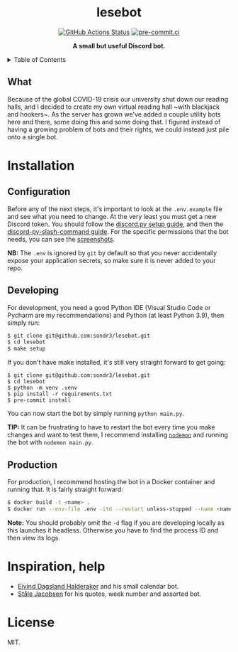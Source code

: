<h1 align="center">lesebot</h1>

<p align="center">
   <a href="https://github.com/sondr3/lesebot/actions"><img alt="GitHub Actions Status" src="https://github.com/sondr3/lesebot/workflows/pipeline/badge.svg" /></a>
   <a href="https://results.pre-commit.ci/latest/github/lesesalen/lesebot/master"><img alt="pre-commit.ci" src="https://results.pre-commit.ci/badge/github/lesesalen/lesebot/master.svg" /></a>
   <br />
</p>

<p align="center">
   <strong>A small but useful Discord bot.</strong>
</p>

<details>
<summary>Table of Contents</summary>
<br />

**Table of Contents**

- [Installation](#installation)
  - [Configuration](#configuration)
  - [Developing](#developing)
  - [Production](#production)
- [Inspiration, help](#inspiration-help)
- [License](#license)

</details>

## What

Because of the global COVID-19 crisis our university shut down our reading halls,
and I decided to create my own virtual reading hall ~with blackjack and
hookers~. As the server has grown we've added a couple utility bots here and
there, some doing this and some doing that. I figured instead of having a
growing problem of bots and their rights, we could instead just pile onto a
single bot.

# Installation

## Configuration

Before any of the next steps, it's important to look at the `.env.example` file
and see what you need to change. At the very least you must get a new Discord
token. You should follow the [discord.py setup guide][discpy-setup], and then
the [discord-py-slash-command guide][discslash-setup]. For the specific permissions
that the bot needs, you can see the [screenshots][perms].

**NB:** The `.env` is ignored by `git` by default so that you never accidentally
expose your application secrets, so make sure it is never added to your repo.

## Developing

For development, you need a good Python IDE (Visual Studio Code or Pycharm
are my recommendations) and Python (at least Python 3.9), then simply run:

```sh
$ git clone git@github.com:sondr3/lesebot.git
$ cd lesebot
$ make setup
```

If you don't have make installed, it's still very straight forward to get going:

```shell
$ git clone git@github.com:sondr3/lesebot.git
$ cd lesebot
$ python -m venv .venv
$ pip install -r requirements.txt
$ pre-commit install
```

You can now start the bot by simply running `python main.py`.

**TIP:** It can be frustrating to have to restart the bot every time you make changes
and want to test them, I recommend installing [`nodemon`](https://github.com/remy/nodemon)
and running the bot with `nodemon main.py`.

## Production

For production, I recommend hosting the bot in a Docker container and running
that. It is fairly straight forward:

```sh
$ docker build -t <name> .
$ docker run --env-file .env -itd --restart unless-stopped --name <name> <name>
```

**Note:** You should probably omit the `-d` flag if you are developing locally
as this launches it headless. Otherwise you have to find the process ID and then
view its logs.

# Inspiration, help

- [Eivind Dagsland Halderaker](https://github.com/Eivinddh/Discord-bots) and his
  small calendar bot.
- [Ståle Jacobsen](https://github.com/StaleJ) for his quotes, week
  number and assorted bot.

# License

MIT.

[discpy-setup]: https://discordpy.readthedocs.io/en/latest/discord.html
[discslash-setup]: https://discord-py-slash-command.readthedocs.io/en/latest/quickstart.html
[perms]: https://github.com/lesesalen/lesebot/blob/python/assets/images
